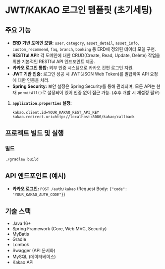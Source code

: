 # JWT/KAKAO 로그인 템플릿 (초기세팅)

## 주요 기능

*   **ERD 기반 도메인 모델:** `user`, `category`, `asset_detail`, `asset_info`, `custom_recommend`, `faq`, `branch`, `booking` 등 ERD에 정의된 데이터 모델 구현.
*   **RESTful API:** 각 도메인에 대한 CRUD(Create, Read, Update, Delete) 작업을 위한 기본적인 RESTful API 엔드포인트 제공.
*   **카카오 로그인 통합:** 외부 인증 시스템으로 카카오 간편 로그인 지원.
*   **JWT 기반 인증:** 로그인 성공 시 JWT(JSON Web Token)를 발급하여 API 요청에 대한 인증을 처리.
*   **Spring Security:** 보안 설정은 Spring Security를 통해 관리되며, 모든 API는 현재 `permitAll()`로 설정되어 있어 인증 없이 접근 가능. (추후 개발 시 재설정 필요)


1.  **`application.properties` 설정:**

    ```properties
    kakao.client.id=YOUR_KAKAO_REST_API_KEY
    kakao.redirect.uri=http://localhost:8080/kakao/callback
    ```

## 프로젝트 빌드 및 실행



### 빌드

```bash
./gradlew build
```


## API 엔드포인트 (예시)

*   **카카오 로그인:** `POST /auth/kakao` (Request Body: `{"code": "YOUR_KAKAO_AUTH_CODE"}`)


## 기술 스택

*   Java 16+
*   Spring Framework (Core, Web MVC, Security)
*   MyBatis
*   Gradle
*   Lombok
*   Swagger (API 문서화)
*   MySQL (데이터베이스)
*   Kakao API
